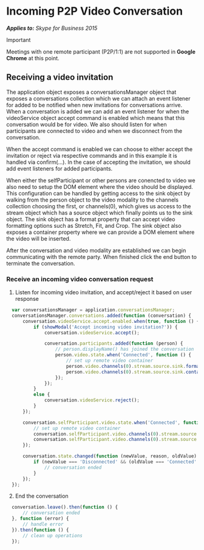 
# Incoming P2P Video Conversation


 _**Applies to:** Skype for Business 2015_

> [!IMPORTANT]
> Meetings with one remote participant (P2P/1:1) are not supported in **Google Chrome** at this point.

## Receiving a video invitation

The application object exposes a conversationsManager object that exposes a conversations collection which we can attach an event listener for added to be notified when new invitations for conversations arrive.  When a conversation is added we can add an event listener for when the videoService object accept command is enabled which means that this conversation would be for video.  We also should listen for when participants are connected to video and when we disconnect from the conversation.
    
When the accept command is enabled we can choose to either accept the invitation or reject via respective commands and in this example it is handled via confirm(...).  In the case of accepting the invitation, we should add event listeners for added participants.

When either the selfParticipant or other persons are conencted to video we also need to setup the DOM element where the video should be displayed.  This configuration can be handled by getting access to the sink object by walking from the person object to the video modality to the channels collection choosing the first, or channels(0), which gives us access to the stream object which has a source object which finally points us to the sink object.  The sink object has a format property that can accept video formatting options such as Stretch, Fit, and Crop.  The sink object also exposes a container property where we can provide a DOM element where the video will be inserted.

After the conversation and video modality are established we can begin communicating with the remote party.  When finished click the end button to terminate the conversation.

### Receive an incoming video conversation request

1. Listen for incoming video invitation, and accept/reject it based on user response 

  ```js
    var conversationsManager = application.conversationsManager;
    conversationsManager.conversations.added(function (conversation) {
        conversation.videoService.accept.enabled.when(true, function () {
            if (showModal('Accept incoming video invitation?')) {
                conversation.videoService.accept();

                conversation.participants.added(function (person) {
                    // person.displayName() has joined the conversation
                    person.video.state.when('Connected', function () {
                        // set up remote video container
                        person.video.channels(0).stream.source.sink.format('Stretch');
                        person.video.channels(0).stream.source.sink.container(/* DOM node such as DIV */);
                    });
                });
            }
            else {
                conversation.videoService.reject();
            }
        });

        conversation.selfParticipant.video.state.when('Connected', function () {
            // set up remote video container
            conversation.selfParticipant.video.channels(0).stream.source.sink.format('Stretch');
            conversation.selfParticipant.video.channels(0).stream.source.sink.container(/* DOM node such as DIV */);
        });

        conversation.state.changed(function (newValue, reason, oldValue) {
            if (newValue === 'Disconnected' && (oldValue === 'Connected' || oldValue === 'Connecting')) {
                // conversation ended
            }
        });
    });
  ```

2. End the conversation

  ```js
    conversation.leave().then(function () {
        // conversation ended
    }, function (error) {
        // handle error
    }).then(function () {
        // clean up operations
    });
  ```
